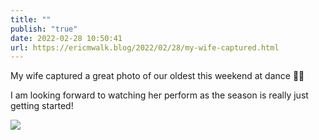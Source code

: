 ```yaml
---
title: ""
publish: "true"
date: 2022-02-28 10:50:41
url: https://ericmwalk.blog/2022/02/28/my-wife-captured.html
---
```


My wife captured a great photo of our oldest this weekend at dance 💃🔥

I am looking forward to watching her perform as the season is really just getting started!

![](https://ericmwalk.blog/uploads/2022/a586ddda01.jpg)